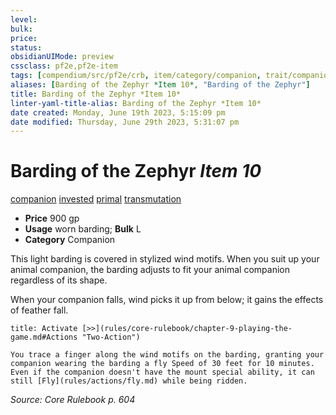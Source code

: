 ```yaml
---
level:
bulk:
price:
status:
obsidianUIMode: preview
cssclass: pf2e,pf2e-item
tags: [compendium/src/pf2e/crb, item/category/companion, trait/companion, trait/invested, trait/primal, trait/transmutation]
aliases: [Barding of the Zephyr *Item 10*, "Barding of the Zephyr"]
title: Barding of the Zephyr *Item 10*
linter-yaml-title-alias: Barding of the Zephyr *Item 10*
date created: Monday, June 19th 2023, 5:15:09 pm
date modified: Thursday, June 29th 2023, 5:31:07 pm
---
```


# Barding of the Zephyr *Item 10*

[companion](rules/traits/companion.md) [invested](rules/traits/invested.md) [primal](rules/traits/primal.md) [transmutation](rules/traits/transmutation.md)  

- **Price** 900 gp
- **Usage** worn barding; **Bulk** L
- **Category** Companion

This light barding is covered in stylized wind motifs. When you suit up your animal companion, the barding adjusts to fit your animal companion regardless of its shape.

When your companion falls, wind picks it up from below; it gains the effects of feather fall.

```ad-embed-ability
title: Activate [>>](rules/core-rulebook/chapter-9-playing-the-game.md#Actions "Two-Action")

You trace a finger along the wind motifs on the barding, granting your companion wearing the barding a fly Speed of 30 feet for 10 minutes. Even if the companion doesn't have the mount special ability, it can still [Fly](rules/actions/fly.md) while being ridden.
```

*Source: Core Rulebook p. 604*
